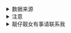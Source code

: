 <details>
<summary>数据来源</summary>
  
[api接口文档](http://bl.7yue.pro/dev/index.html)

appkey：见config.js文件
</details>

<details>
<summary>注意</summary>

#### 1. 组件的data与properties
属性名不能相同，否则data会被覆盖，因为小程序会将组件的data和properties会合并为同个js对象
#### 2. 不要在组件properties的observer中修改自身属性
改变自身属性会循环调用造成内存泄露
#### 3. 操作按钮点击区域过小
一是设计时可对按钮四周进行留白，二是前端加宽高，padding，以及其它css样式
#### 4. components组件有共同的属性
注册一个 behavior，接受一个 Object 类型的参数，由于behavior为多继承，所以要注意属性的相互覆盖。
</details>

<details>
<summary>靓仔靓女有事请联系我</summary>

<weibinhong2018@163.com>
</details>

